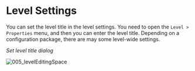 # Level Settings

You can set the level title in the level settings. You need to open the `Level > Properties` menu, and then you can enter the level title. Depending on a configuration package, there are may some level-wide settings.

_Set level title dialog_

![005_levelEditingSpace](screenshots/LevelEditing/Menu_Level_title.png)
